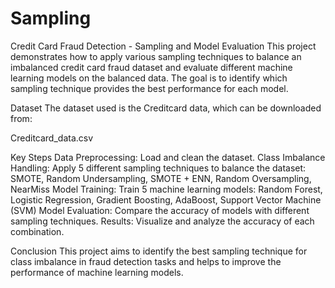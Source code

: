 # Sampling
Credit Card Fraud Detection - Sampling and Model Evaluation
This project demonstrates how to apply various sampling techniques to balance an imbalanced credit card fraud dataset and evaluate different machine learning models on the balanced data. The goal is to identify which sampling technique provides the best performance for each model.

Dataset
The dataset used is the Creditcard data, which can be downloaded from:

Creditcard_data.csv

Key Steps
Data Preprocessing: Load and clean the dataset.
Class Imbalance Handling: Apply 5 different sampling techniques to balance the dataset:
SMOTE, Random Undersampling, SMOTE + ENN, Random Oversampling, NearMiss
Model Training: Train 5 machine learning models:
Random Forest, Logistic Regression, Gradient Boosting, AdaBoost, Support Vector Machine (SVM)
Model Evaluation: Compare the accuracy of models with different sampling techniques.
Results: Visualize and analyze the accuracy of each combination.

Conclusion
This project aims to identify the best sampling technique for class imbalance in fraud detection tasks and helps to improve the performance of machine learning models.

